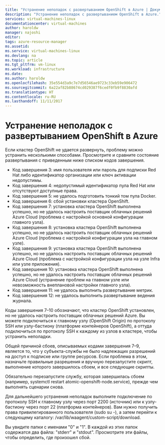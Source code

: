 ```yaml
---
title: "Устранение неполадок с развертыванием OpenShift в Azure | Документация Майкрософт"
description: "Устранение неполадок с развертыванием OpenShift в Azure."
services: virtual-machines-linux
documentationcenter: virtual-machines
author: haroldw
manager: najoshi
editor: 
tags: azure-resource-manager
ms.assetid: 
ms.service: virtual-machines-linux
ms.devlang: na
ms.topic: article
ms.tgt_pltfrm: vm-linux
ms.workload: infrastructure
ms.date: 
ms.author: haroldw
ms.openlocfilehash: 35e554d3a9c7e7d56546ae9723c33eb59e906472
ms.sourcegitcommit: 6a22af82b88674cd029387f6cedf0fb9f8830afd
ms.translationtype: HT
ms.contentlocale: ru-RU
ms.lasthandoff: 11/11/2017
---
```

# <a name="troubleshoot-openshift-deployment-in-azure"></a>Устранение неполадок с развертыванием OpenShift в Azure

Если кластер OpenShift не удается развернуть, проблему можно устранить несколькими способами. Просмотрите и сравните состояние развертывания с приведенным ниже списком кодов завершения.

- Код завершения 3: имя пользователя или пароль для подписки Red Hat либо идентификатор организации или ключ активации недопустимы.
- Код завершения 4: недопустимый идентификатор пула Red Hat или отсутствуют доступные права.
- Код завершения 5: не удалось подготовить тонкий том пула Docker.
- Код завершения 6: сбой установки кластера OpenShift.
- Код завершения 7: установка кластера OpenShift выполнена успешно, но не удалось настроить поставщик облачных решений Azure Cloud (проблема с настройкой основной конфигурации главного узла).
- Код завершения 8: установка кластера OpenShift выполнена успешно, но не удалось настроить поставщик облачных решений Azure Cloud (проблема с настройкой конфигурации узла на главном узле).
- Код завершения 9: установка кластера OpenShift выполнена успешно, но не удалось настроить поставщик облачных решений Azure Cloud (проблема с настройкой конфигурации узла на узле Infra или узле приложения).
- Код завершения 10: установка кластера OpenShift выполнена успешно, но не удалось настроить поставщик облачных решений Azure Cloud (устранение проблем на главном узле или невозможность внеплановой настройки главного узла).
- Код завершения 11: не удалось выполнить развертывание метрик.
- Код завершения 12: не удалось выполнить развертывание ведения журнала.

Коды завершения 7–10 обозначают, что кластер OpenShift установлен, но не удалось настроить поставщик облачных решений Azure. Вы можете подключиться к главному узлу (OpenShift Origin) по протоколу SSH или узлу-бастиону (платформе контейнеров OpenShift), а оттуда подключиться по протоколу SSH к каждому из узлов в кластере, чтобы устранить неполадки.

Общей причиной сбоев, описываемых кодами завершения 7–9, является то, что у субъекта-службы не было надлежащих разрешений на доступ к подписке или группе ресурсов. Если проблема в этом, назначьте правильные разрешения и вручную перезапустите скрипт, выполнение которого завершилось сбоем, и все следующие скрипты.

Обязательно перезапустите службу, которая завершилась сбоем (например, systemctl restart atomic-openshift-node.service), прежде чем выполнять сценарии снова.

Для дальнейшего устранения неполадок выполните подключение по протоколу SSH к главному узлу через порт 2200 (источник) или к узлу-бастиону через порт 22 (платформа контейнеров). Вам нужно получить права привилегированного пользователя (sudo su -), а затем перейти к следующему каталогу: /var/lib/waagent/custom-script/download.

Вы увидите папки с именами "0" и "1". В каждой из этих папок содержатся два файла: "stderr" и "stdout". Просмотрите эти файлы, чтобы определить, где произошел сбой.
